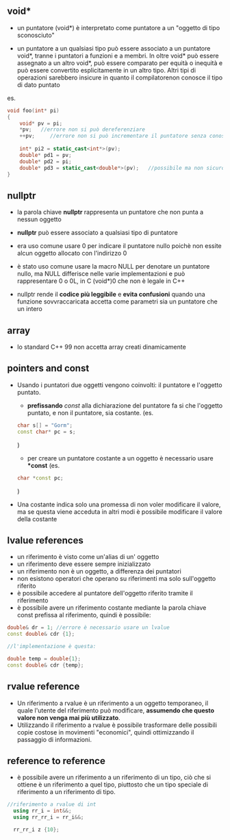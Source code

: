 ## void* ##

* un puntatore (void*) è interpretato come puntatore a un "oggetto di tipo sconosciuto"

* un puntatore a un qualsiasi tipo può essere associato a un puntatore void\*,  tranne i puntatori a funzioni e a membri. In oltre void\* può essere assegnato a un altro void\*, può essere comparato per equità o inequità e può essere convertito esplicitamente in un altro tipo.
Altri tipi di operazioni sarebbero insicure in quanto il compilatorenon  conosce il tipo di dato puntato

es.
```c++
void foo(int* pi)
{
	void* pv = pi;
	*pv;   //errore non si può dereferenziare
	++pv;     //errore non si può incrementare il puntatore senza conoscere il tipo
	
	int* pi2 = static_cast<int*>(pv);
	double* pd1 = pv;
	double* pd2 = pi;
	double* pd3 = static_cast<double*>(pv);   //possibile ma non sicuro poichè è implementation defined
}
```
## nullptr ##

* la parola chiave **nullptr** rappresenta un puntatore che non punta a nessun oggetto

* **nullptr** può essere associato a qualsiasi tipo di puntatore

* era uso comune usare 0 per indicare il puntatore nullo poichè non essite alcun oggetto allocato con l'indirizzo 0

* è stato uso comune usare la macro NULL per denotare un puntatore nullo, ma NULL differisce nelle varie implementazioni e può rappresentare 0 o 0L, in C (void*)0 che non è legale in C++

* nullptr rende il **codice più leggibile** e **evita confusioni** quando una funzione sovvraccaricata accetta come parametri sia un puntatore che un intero

## array ##

* lo standard C++ 99 non accetta array creati dinamicamente

## pointers and const ##

* Usando i puntatori due oggetti vengono  coinvolti: il puntatore e l'oggetto puntato.
  * **prefissando** *const* alla dichiarazione del puntatore fa si che l'oggetto puntato, e non il puntatore, sia costante. (es. 
  ```C++
  char s[] = "Gorm";
  const char* pc = s;
  ```
  )
  *  per creare un puntatore costante a un oggetto è necessario usare **\*const** 
  (es. 
  
  ```C++
  char *const pc;
  ```
  )

* Una costante indica solo una promessa di non voler modificare il valore, ma se questa viene acceduta in altri modi è possibile modificare il valore della costante

## lvalue references ##

* un riferimento è visto come un'alias di un' oggetto
* un riferimento deve essere sempre inizializzato
* un riferimento non è un oggetto, a differenza dei puntatori
* non esistono operatori che operano su riferimenti ma solo sull'oggetto riferito
* è possibile accedere al puntatore dell'oggetto riferito tramite il riferimento
* è possibile avere un riferimento costante mediante la parola chiave const prefissa al riferimento, quindi è possibile:

``` C++
double& dr = 1; //errore è necessario usare un lvalue
const double& cdr {1};

//l'implementazione è questa:

double temp = double{1};
const double& cdr {temp};
```
## rvalue reference ##

* Un riferimento a rvalue è un riferimento a un oggetto temporaneo, il quale l'utente del riferimento può modificare, **assumendo che questo valore non venga mai più utilizzato**.
* Utilizzando il riferimento a rvalue è possibile trasformare delle possibili copie costose in movimenti "economici", quindi ottimizzando il passaggio di informazioni.

## reference to reference ##

* è possibile avere un riferimento a un riferimento di un tipo, ciò che si ottiene è un riferimento a quel tipo, piuttosto che un tipo speciale di riferimento a un riferimento di tipo.

``` C++
//riferimento a rvalue di int
  using rr_i = int&&;
  using rr_rr_i = rr_i&&;

  rr_rr_i z {10};
```

